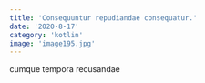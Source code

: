```yaml
---
title: 'Consequuntur repudiandae consequatur.'
date: '2020-8-17'
category: 'kotlin'
image: 'image195.jpg'
---
```


cumque tempora recusandae
